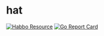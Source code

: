 # hat
[![Habbo Resource](https://github.com/Izzxt/hat/actions/workflows/main.yml/badge.svg?event=workflow_run)](https://github.com/Izzxt/hat/actions/workflows/main.yml)
[![Go Report Card](https://goreportcard.com/badge/github.com/Izzxt/hat)](https://goreportcard.com/report/github.com/Izzxt/hat)

